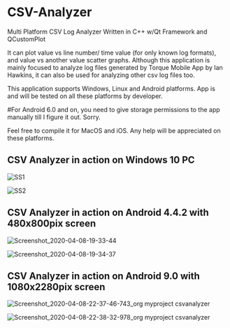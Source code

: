 # CSV-Analyzer
Multi Platform CSV Log Analyzer Written in C++ w/Qt Framework and QCustomPlot

It can plot value vs line number/ time value (for only known log formats), and value vs another value scatter graphs.
Although this application is mainly focused to analyze log files generated by Torque Mobile App by Ian Hawkins, it can also be used for analyzing other csv log files too.

This application supports Windows, Linux and Android platforms. App is and will be tested on all these platforms by developer. 

#For Android 6.0 and on, you need to give storage permissions to the app manually till I figure it out. Sorry.

Feel free to compile it for MacOS and iOS. Any help will be appreciated on these platforms.

## CSV Analyzer in action on Windows 10 PC
![SS1](https://user-images.githubusercontent.com/61709054/78828176-f6ea1480-79ec-11ea-9786-3ea15c63aa15.PNG)

![SS2](https://user-images.githubusercontent.com/61709054/78828186-f9e50500-79ec-11ea-9027-47386afdae08.PNG)

## CSV Analyzer in action on Android 4.4.2 with 480x800pix screen
![Screenshot_2020-04-08-19-33-44](https://user-images.githubusercontent.com/61709054/78828345-403a6400-79ed-11ea-828e-6879e58b298a.png)

![Screenshot_2020-04-08-19-34-37](https://user-images.githubusercontent.com/61709054/78828359-43cdeb00-79ed-11ea-9d1c-3c6c13c4f8aa.png)

## CSV Analyzer in action on Android 9.0 with 1080x2280pix screen
![Screenshot_2020-04-08-22-37-46-743_org myproject csvanalyzer](https://user-images.githubusercontent.com/61709054/78828442-652ed700-79ed-11ea-8a34-01011dca3013.jpg)

![Screenshot_2020-04-08-22-38-32-978_org myproject csvanalyzer](https://user-images.githubusercontent.com/61709054/78828456-6c55e500-79ed-11ea-84e3-7e0dba14754c.jpg)
